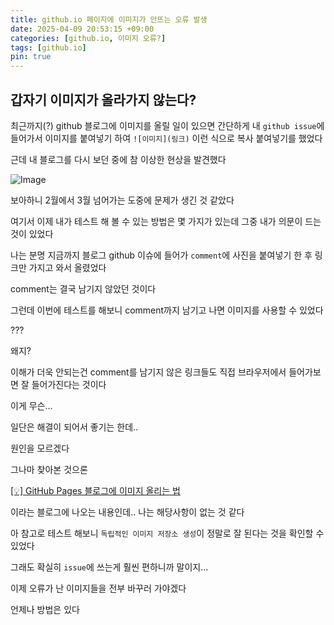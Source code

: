 ```yaml
---
title: github.io 페이지에 이미지가 안뜨는 오류 발생
date: 2025-04-09 20:53:15 +09:00
categories: [github.io, 이미지 오류?]
tags: [github.io]
pin: true
---
```


## 갑자기 이미지가 올라가지 않는다?

최근까지(?) github 블로그에 이미지를 올릴 일이 있으면 간단하게 내 `github issue`에 들어가서 이미지를 붙여넣기 하여 `![이미지](링크)` 이런 식으로 복사 붙여넣기를 했었다

근데 내 블로그를 다시 보던 중에 참 이상한 현상을 발견했다


![Image](https://github.com/user-attachments/assets/74f583c7-b157-43ce-bb8a-79f9fa6196f5)

보아하니 2월에서 3월 넘어가는 도중에 문제가 생긴 것 같았다

여기서 이제 내가 테스트 해 볼 수 있는 방법은 몇 가지가 있는데 그중 내가 의문이 드는 것이 있었다

나는 분명 지금까지 블로그 github 이슈에 들어가 `comment`에 사진을 붙여넣기 한 후 링크만 가지고 와서 올렸었다

comment는 결국 남기지 않았던 것이다

그런데 이번에 테스트를 해보니 comment까지 남기고 나면 이미지를 사용할 수 있었다

???

왜지?

이해가 더욱 안되는건 comment를 남기지 않은 링크들도 직접 브라우저에서 들어가보면 잘 들어가진다는 것이다

이게 무슨...

일단은 해결이 되어서 좋기는 한데..

원인을 모르겠다

그나마 찾아본 것으론

[[💡] GitHub Pages 블로그에 이미지 올리는 법](https://hyuk.blog/tip/github-pages-blog/how-to-save-image/)

이라는 블로그에 나오는 내용인데.. 나는 해당사항이 없는 것 같다

아 참고로 테스트 해보니 `독립적인 이미지 저장소 생성`이 정말로 잘 된다는 것을 확인할 수 있었다

그래도 확실히 `issue`에 쓰는게 훨씬 편하니까 말이지...

이제 오류가 난 이미지들을 전부 바꾸러 가야겠다

언제나 방법은 있다